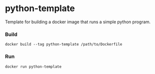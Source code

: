 # python-template

Template for building a docker image that runs a simple python program.


### Build

```
docker build --tag python-template /path/to/Dockerfile
```

### Run

```
docker run python-template
```
